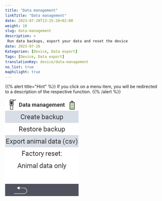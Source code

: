 ```yaml
---
title: "Data management"
linkTitle: "Data management"
date: 2023-07-28T13:25:28+02:00
weight: 10
slug: data-management
description: >
 Run data backups, export your data and reset the device
date: 2023-07-26
Kategorien: [Device, Data export]
Tags: [Device, Data export]
translationKey: device/data-management
no_list: true
maphilight: true
---
```

{{% alert title="Hint" %}}
If you click on a menu item, you will be redirected to a description of the respective function.
{{% /alert %}}

<img src="menu.png" alt="VitalControl Data management" title="Data management" usemap="#workmap" class="maphilight">

<map name="workmap">
  <area shape="rect" coords="0,40,240,80" alt="Create backup" title="The instructions for creating a backup can be found here&#10;Mouse klick: open documentation" href="/en/docs/backup/backup/">
  <area shape="rect" coords="0,80,240,120" alt="Restore backup" title="The instructions for restore a backup can be found here&#10;Mouse klick: open documentation" href="/en/docs/backup/restore/">
  <area shape="rect" coords="0,120,240,160" alt="Export animal data" title="All information and instructions for exporting animal data can be found here&#10;Mouse klick: open documentation" href="/en/docs/data-export/usb-drive/">
  <area shape="rect" coords="0,160,240,240" alt="Factory reset" title="All information and instructions for resetting the device and the animal data can be found here&#10;Mouse klick: open documentation" href="/docs/reset/">
</map>
